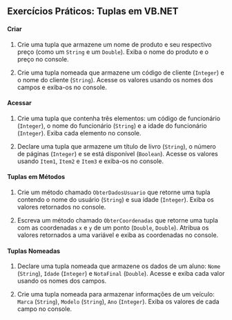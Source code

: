 ## Exercícios Práticos: Tuplas em VB.NET

#### Criar

1. Crie uma tupla que armazene um nome de produto e seu respectivo preço (como um `String` e um `Double`). Exiba o nome do produto e o preço no console.

1. Crie uma tupla nomeada que armazene um código de cliente (`Integer`) e o nome do cliente (`String`). Acesse os valores usando os nomes dos campos e exiba-os no console.

#### Acessar

1. Crie uma tupla que contenha três elementos: um código de funcionário (`Integer`), o nome do funcionário (`String`) e a idade do funcionário (`Integer`). Exiba cada elemento no console.

1. Declare uma tupla que armazene um título de livro (`String`), o número de páginas (`Integer`) e se está disponível (`Boolean`). Acesse os valores usando `Item1`, `Item2` e `Item3` e exiba-os no console.

#### Tuplas em Métodos

1. Crie um método chamado `ObterDadosUsuario` que retorne uma tupla contendo o nome do usuário (`String`) e sua idade (`Integer`). Exiba os valores retornados no console.

1. Escreva um método chamado `ObterCoordenadas` que retorne uma tupla com as coordenadas `x` e `y` de um ponto (`Double`, `Double`). Atribua os valores retornados a uma variável e exiba as coordenadas no console.

#### Tuplas Nomeadas

1. Declare uma tupla nomeada que armazene os dados de um aluno: `Nome` (`String`), `Idade` (`Integer`) e `NotaFinal` (`Double`). Acesse e exiba cada valor usando os nomes dos campos.

1. Crie uma tupla nomeada para armazenar informações de um veículo: `Marca` (`String`), `Modelo` (`String`), `Ano` (`Integer`). Exiba os valores de cada campo no console.

